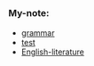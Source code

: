 ## 

### My-note: 
- [grammar](doc/grammar.md)
- [test](doc/Test.md)
- [English-literature](doc/english-literature.md)

